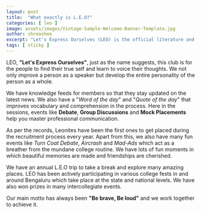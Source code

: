 ```yaml
---
layout: post
title:  "What exactly is L.E.O?"
categories: [ leo ]
image: assets/images/Vintage-Sample-Welcome-Banner-Template.jpg
author: shreoshee
excerpt: "Let's Express Ourselves (LEO) is the official literature and interpersonal skills development club of Sir M. Visvesraya Institute of Technology, Bangalore."
tags: [ sticky ]
---
```


LEO, **"Let's Express Ourselves"**, just as the name suggests, this club is for the people to find their true self and learn to voice their thoughts. We not only improve a person as a speaker but develop the entire personality of the person as a whole. 

We have knowledge feeds for members so that they stay updated on the latest news. We also have a "*Word of the day*" and "*Quote of the day*" that improves vocabulary and comprehension in the process. Here in the sessions, events like **Debate**, **Group Discussions** and **Mock Placements** help you master professional communication. 

As per the records, Leonites have been the first ones to get placed during the recruitment process every year. Apart from this, we also have many fun events like *Turn Coat Debate*, *Aircrash* and *Mad-Ads* which act as a breather from the mundane college routine. We have lots of fun moments in which beautiful memories are made and
friendships are cherished. 

We have an annual L.E.O trip to take a break and explore many amazing places. LEO has been actively participating in various college fests in and around Bengaluru which take place at the state and national levels. We have also won prizes in many intercollegiate events. 

Our main motto has always been **"Be brave, Be loud"** and we work together to achieve it.
